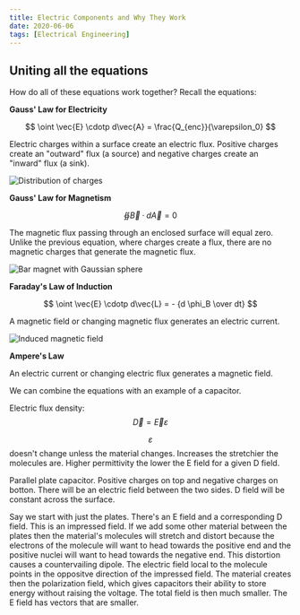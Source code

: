```yaml
---
title: Electric Components and Why They Work
date: 2020-06-06
tags: [Electrical Engineering]
---
```


## Uniting all the equations

How do all of these equations work together? Recall the equations:

**Gauss' Law for Electricity**

$$
\oint \vec{E} \cdotp d\vec{A} = \frac{Q_{enc}}{\varepsilon_0}
$$

Electric charges within a surface create an electric flux. Positive charges create an "outward" flux (a source) and negative charges create an "inward" flux (a sink).

![Distribution of charges](https://s3.us-east-2.amazonaws.com/caryssa-perez-images/posts/distribution-angles.png)

**Gauss' Law for Magnetism**

$$
\oiint \vec{B} \cdotp d\vec{A} = 0
$$

The magnetic flux passing through an enclosed surface will equal zero. Unlike the previous equation, where charges create a flux, there are no magnetic charges that generate the magnetic flux.

![Bar magnet with Gaussian sphere](https://s3.us-east-2.amazonaws.com/caryssa-perez-images/posts/gauss-law-magnetism.png)

**Faraday's Law of Induction**

$$
\oint \vec{E} \cdotp d\vec{L} = - {d \phi_B \over dt}
$$

A magnetic field or changing magnetic flux generates an electric current.

![Induced magnetic field](https://s3.us-east-2.amazonaws.com/caryssa-perez-images/posts/induced-magnetic-field.png)

**Ampere's Law**

An electric current or changing electric flux generates a magnetic field.

We can combine the equations with an example of a capacitor.


Electric flux density: $$\vec{D} = \vec{E}\varepsilon$$

$$\varepsilon$$ doesn't change unless the material changes. Increases the stretchier the molecules are. Higher permittivity the lower the E field for a given D field.

Parallel plate capacitor. Positive charges on top and negative charges on botton. There will be an electric field between the two sides. D field will be constant across the surface.

Say we start with just the plates. There's an E field and a corresponding D field. This is an impressed field. If we add some other material between the plates then the material's molecules will stretch and distort because the electrons of the molecule will want to head towards the positive end and the positive nuclei will want to head towards the negative end. This distortion causes a countervailing dipole. The electric field local to the molecule points in the oppositve direction of the impressed field. The material creates then the polarization field, which gives capacitors their ability to store energy without raising the voltage. The total field is then much smaller. The E field has vectors that are smaller.
